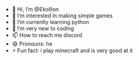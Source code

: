 - 👋 Hi, I’m @Ekolllon
- 👀 I’m interested in making simple games
- 🌱 I’m currently learning python
- 💞️ I’m very new to coding
- 📫 How to reach me discord
- 😄 Pronouns: he
- ⚡ Fun fact: i play minecraft  and is very good at it
